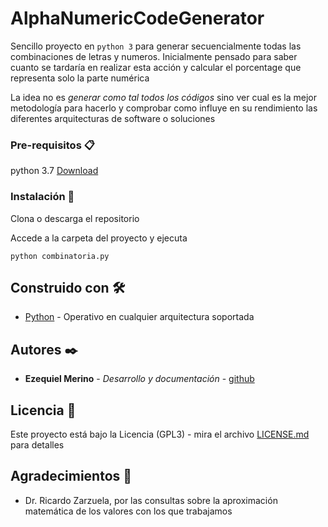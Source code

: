 # AlphaNumericCodeGenerator

Sencillo proyecto en `python 3` para generar secuencialmente todas las combinaciones de letras y numeros.
Inicialmente pensado para saber cuanto se tardaría en realizar esta acción y calcular el porcentage que representa solo la parte numérica

La idea no es _generar como tal todos los códigos_ sino ver cual es la mejor metodología para hacerlo y comprobar como influye en su rendimiento las diferentes arquitecturas de software o soluciones

### Pre-requisitos 📋

python 3.7 [Download](https://www.python.org/downloads/release/python-375/)


### Instalación 🔧

Clona o descarga el repositorio

Accede a la carpeta del proyecto y ejecuta 
```
python combinatoria.py
```

## Construido con 🛠️

* [Python](https://www.python.org/downloads/release/python-375/) - Operativo en cualquier arquitectura soportada


## Autores ✒️

* **Ezequiel Merino** - *Desarrollo y documentación* - [github](https://github.com/merinocabreraezequiel)

## Licencia 📄

Este proyecto está bajo la Licencia (GPL3) - mira el archivo [LICENSE.md](LICENSE.md) para detalles

## Agradecimientos 🎁

* Dr. Ricardo Zarzuela, por las consultas sobre la aproximación matemática de los valores con los que trabajamos

